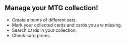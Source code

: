 ## Manage your MTG collection!

- Create albums of different sets.
- Mark your collected cards and cards you are missing.
- Search cards in your collection.
- Check card prices.
